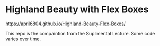 # Highland Beauty with Flex Boxes

https://april6804.github.io/Highland-Beauty-Flex-Boxes/

This repo is the compaintion from the Suplimental Lecture. Some code varies over time.
